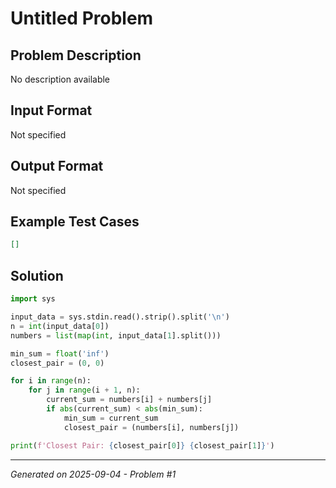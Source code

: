 # Untitled Problem

## Problem Description
No description available

## Input Format
Not specified

## Output Format
Not specified

## Example Test Cases
```json
[]
```

## Solution
```python
import sys

input_data = sys.stdin.read().strip().split('\n')
n = int(input_data[0])
numbers = list(map(int, input_data[1].split()))

min_sum = float('inf')
closest_pair = (0, 0)

for i in range(n):
    for j in range(i + 1, n):
        current_sum = numbers[i] + numbers[j]
        if abs(current_sum) < abs(min_sum):
            min_sum = current_sum
            closest_pair = (numbers[i], numbers[j])

print(f'Closest Pair: {closest_pair[0]} {closest_pair[1]}')
```

---
*Generated on 2025-09-04 - Problem #1*
